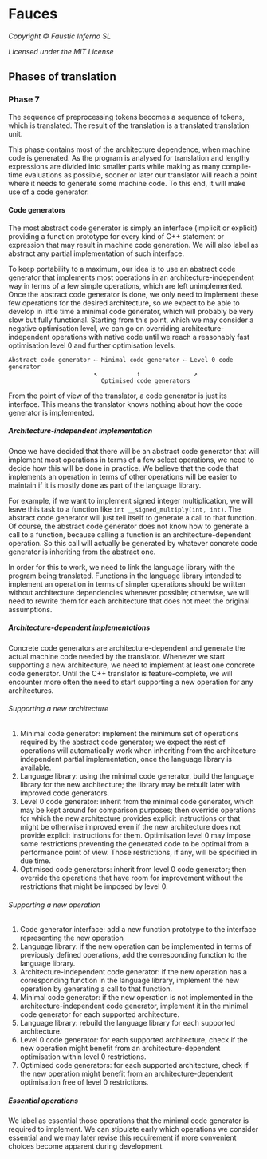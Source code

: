 # Fauces

*Copyright © Faustic Inferno SL*

*Licensed under the MIT License*

## Phases of translation

### Phase 7

The sequence of preprocessing tokens becomes a sequence of tokens, which is translated. The result of the translation is a translated translation unit.

This phase contains most of the architecture dependence, when machine code is generated. As the program is analysed for translation and lengthy expressions are divided into smaller parts while making as many compile-time evaluations as possible, sooner or later our translator will reach a point where it needs to generate some machine code. To this end, it will make use of a code generator.

#### Code generators

The most abstract code generator is simply an interface (implicit or explicit) providing a function prototype for every kind of C++ statement or expression that may result in machine code generation. We will also label as abstract any partial implementation of such interface.

To keep portability to a maximum, our idea is to use an abstract code generator that implements most operations in an architecture-independent way in terms of a few simple operations, which are left unimplemented. Once the abstract code generator is done, we only need to implement these few operations for the desired architecture, so we expect to be able to develop in little time a minimal code generator, which will probably be very slow but fully functional. Starting from this point, which we may consider a negative optimisation level, we can go on overriding architecture-independent operations with native code until we reach a reasonably fast optimisation level 0 and further optimisation levels.

    Abstract code generator ⟵ Minimal code generator ⟵ Level 0 code generator
                            ↖︎           ↑               ↗︎
                              Optimised code generators

From the point of view of the translator, a code generator is just its interface. This means the translator knows nothing about how the code generator is implemented.

##### Architecture-independent implementation

Once we have decided that there will be an abstract code generator that will implement most operations in terms of a few select operations, we need to decide how this will be done in practice. We believe that the code that implements an operation in terms of other operations will be easier to maintain if it is mostly done as part of the language library.

For example, if we want to implement signed integer multiplication, we will leave this task to a function like `int __signed_multiply(int, int)`. The abstract code generator will just tell itself to generate a call to that function. Of course, the abstract code generator does not know how to generate a call to a function, because calling a function is an architecture-dependent operation. So this call will actually be generated by whatever concrete code generator is inheriting from the abstract one.

In order for this to work, we need to link the language library with the program being translated. Functions in the language library intended to implement an operation in terms of simpler operations should be written without architecture dependencies whenever possible; otherwise, we will need to rewrite them for each architecture that does not meet the original assumptions.

##### Architecture-dependent implementations

Concrete code generators are architecture-dependent and generate the actual machine code needed by the translator. Whenever we start supporting a new architecture, we need to implement at least one concrete code generator. Until the C++ translator is feature-complete, we will encounter more often the need to start supporting a new operation for any architectures.

###### Supporting a new architecture

1. Minimal code generator: implement the minimum set of operations required by the abstract code generator; we expect the rest of operations will automatically work when inheriting from the architecture-independent partial implementation, once the language library is available.
2. Language library: using the minimal code generator, build the language library for the new architecture; the library may be rebuilt later with improved code generators.
3. Level 0 code generator: inherit from the minimal code generator, which may be kept around for comparison purposes; then override operations for which the new architecture provides explicit instructions or that might be otherwise improved even if the new architecture does not provide explicit instructions for them. Optimisation level 0 may impose some restrictions preventing the generated code to be optimal from a performance point of view. Those restrictions, if any, will be specified in due time.
4. Optimised  code generators: inherit from level 0 code generator; then override the operations that have room for improvement without the restrictions that might be imposed by level 0.

###### Supporting a new operation

1. Code generator interface: add a new function prototype to the interface representing the new operation
2. Language library: if the new operation can be implemented in terms of previously defined operations, add the corresponding function to the language library.
3. Architecture-independent code generator: if the new operation has a corresponding function in the language library, implement the new operation by generating a call to that function.
4. Minimal code generator: if the new operation is not implemented in the architecture-independent code generator, implement it in the minimal code generator for each supported architecture.
5. Language library: rebuild the language library for each supported architecture.
6. Level 0 code generator: for each supported architecture, check if the new operation might benefit from an architecture-dependent optimisation within level 0 restrictions.
7. Optimised  code generators: for each supported architecture, check if the new operation might benefit from an architecture-dependent optimisation free of level 0 restrictions.

##### Essential operations

We label as essential those operations that the minimal code generator is required to implement. We can stipulate early which operations we consider essential and we may later revise this requirement if more convenient choices become apparent during development.

